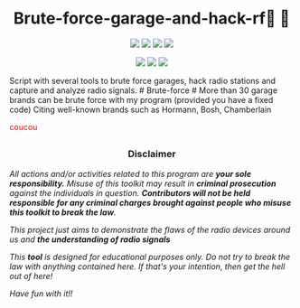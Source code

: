 # <h1 align="center">Brute-force-garage-and-hack-rf🏡 📡</h1>
<p align="center">
  <img src="https://img.shields.io/badge/Brute-Force-red?style=for-the-badge">
  <img src="https://img.shields.io/badge/Capture-Signal-blue?style=for-the-badge">
  <img src="https://img.shields.io/badge/Replay-Signal-green?style=for-the-badge">
  <img src="https://img.shields.io/badge/Hack-Radio-pink?style=for-the-badge">
 
</p>
<p align="center">
  <img src="https://img.shields.io/badge/Author-Lucstay11-cyan?style=flat-square">
  <img src="https://img.shields.io/badge/Open%20Source-Yes-cyan?style=flat-square">
  <img src="https://img.shields.io/badge/Written%20In-Bash-cyan?style=flat-square">
</p>
Script with several tools to brute force garages, hack radio stations and capture and analyze radio signals.
# Brute-force
# 
More than 30 garage brands can be brute force with my program (provided you have a fixed code)
Citing well-known brands such as Hormann, Bosh, Chamberlain
<p style="color: red;">coucou</p>

##

<h3><p align="center">Disclaimer</p></h3>

<i>All actions and/or activities related to this program are <b>your sole responsibility.</b> Misuse of this toolkit may result in <b>criminal prosecution</b> against the individuals in question. <b>Contributors will not be held responsible for any criminal charges brought against people who misuse this toolkit to break the law</b>.

This project just aims to demonstrate the flaws of the radio devices around us and <b>the understanding of radio signals</b>

  This <b>tool</b> is designed for educational purposes only. Do not try to break the law with anything contained here. If that's your intention, then get the hell out of here!

Have fun with it!!</i>

##

